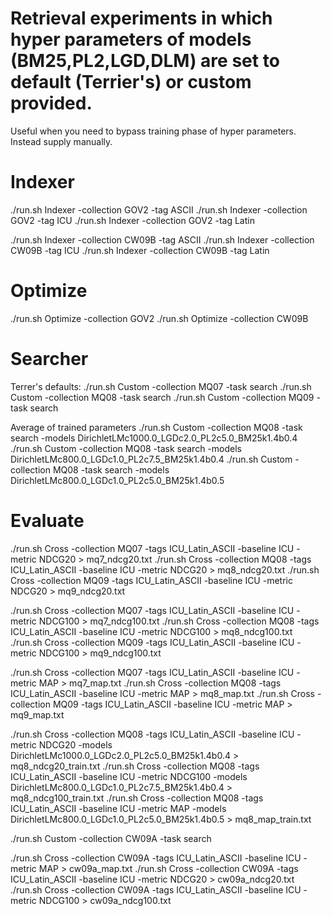 # Retrieval experiments in which hyper parameters of models (BM25,PL2,LGD,DLM) are set to default (Terrier's) or custom provided.

Useful when you need to bypass training phase of hyper parameters. Instead supply manually.

# Indexer

./run.sh Indexer -collection GOV2 -tag ASCII
./run.sh Indexer -collection GOV2 -tag ICU
./run.sh Indexer -collection GOV2 -tag Latin

./run.sh Indexer -collection CW09B -tag ASCII
./run.sh Indexer -collection CW09B -tag ICU
./run.sh Indexer -collection CW09B -tag Latin

# Optimize

./run.sh Optimize -collection GOV2
./run.sh Optimize -collection CW09B


# Searcher

Terrer's defaults:
./run.sh Custom -collection MQ07 -task search
./run.sh Custom -collection MQ08 -task search
./run.sh Custom -collection MQ09 -task search

Average of trained parameters
./run.sh Custom -collection MQ08 -task search -models DirichletLMc1000.0_LGDc2.0_PL2c5.0_BM25k1.4b0.4
./run.sh Custom -collection MQ08 -task search -models DirichletLMc800.0_LGDc1.0_PL2c7.5_BM25k1.4b0.4
./run.sh Custom -collection MQ08 -task search -models DirichletLMc800.0_LGDc1.0_PL2c5.0_BM25k1.4b0.5

# Evaluate

./run.sh Cross -collection MQ07 -tags ICU_Latin_ASCII -baseline ICU -metric NDCG20 > mq7_ndcg20.txt
./run.sh Cross -collection MQ08 -tags ICU_Latin_ASCII -baseline ICU -metric NDCG20 > mq8_ndcg20.txt
./run.sh Cross -collection MQ09 -tags ICU_Latin_ASCII -baseline ICU -metric NDCG20 > mq9_ndcg20.txt


./run.sh Cross -collection MQ07 -tags ICU_Latin_ASCII -baseline ICU -metric NDCG100 > mq7_ndcg100.txt
./run.sh Cross -collection MQ08 -tags ICU_Latin_ASCII -baseline ICU -metric NDCG100 > mq8_ndcg100.txt
./run.sh Cross -collection MQ09 -tags ICU_Latin_ASCII -baseline ICU -metric NDCG100 > mq9_ndcg100.txt


./run.sh Cross -collection MQ07 -tags ICU_Latin_ASCII -baseline ICU -metric MAP > mq7_map.txt
./run.sh Cross -collection MQ08 -tags ICU_Latin_ASCII -baseline ICU -metric MAP > mq8_map.txt
./run.sh Cross -collection MQ09 -tags ICU_Latin_ASCII -baseline ICU -metric MAP > mq9_map.txt

./run.sh Cross -collection MQ08 -tags ICU_Latin_ASCII -baseline ICU -metric NDCG20 -models DirichletLMc1000.0_LGDc2.0_PL2c5.0_BM25k1.4b0.4 > mq8_ndcg20_train.txt
./run.sh Cross -collection MQ08 -tags ICU_Latin_ASCII -baseline ICU -metric NDCG100 -models DirichletLMc800.0_LGDc1.0_PL2c7.5_BM25k1.4b0.4 > mq8_ndcg100_train.txt
./run.sh Cross -collection MQ08 -tags ICU_Latin_ASCII -baseline ICU -metric MAP -models DirichletLMc800.0_LGDc1.0_PL2c5.0_BM25k1.4b0.5 > mq8_map_train.txt


./run.sh Custom -collection CW09A -task search


./run.sh Cross -collection CW09A -tags ICU_Latin_ASCII -baseline ICU -metric MAP > cw09a_map.txt
./run.sh Cross -collection CW09A -tags ICU_Latin_ASCII -baseline ICU -metric NDCG20 > cw09a_ndcg20.txt
./run.sh Cross -collection CW09A -tags ICU_Latin_ASCII -baseline ICU -metric NDCG100 > cw09a_ndcg100.txt
